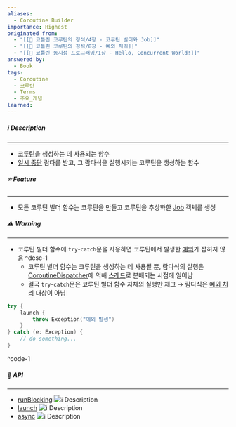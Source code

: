 ```yaml
---
aliases:
  - Coroutine Builder
importance: Highest
originated from:
  - "[[📘 코틀린 코루틴의 정석/4장 - 코루틴 빌더와 Job]]"
  - "[[📘 코틀린 코루틴의 정석/8장 - 예외 처리]]"
  - "[[📘 코틀린 동시성 프로그래밍/1장 - Hello, Concurrent World!]]"
answered by:
  - Book
tags:
  - Coroutine
  - 코루틴
  - Terms
  - 주요_개념
learned:
---
```

##### ℹ️ Description
---
- [코루틴](코루틴.md)을 생성하는 데 사용되는 함수
- [일시 중단](일시%20중단.md) 람다를 받고, 그 람다식을 실행시키는 코루틴을 생성하는 함수

##### ⭐️ Feature
---
- 모든 코루틴 빌더 함수는 코루틴을 만들고 코루틴을 추상화한 [Job](Job.md) 객체를 생성

##### ⚠️ Warning
---
- 코루틴 빌더 함수에 `try`-`catch`문을 사용하면 코루틴에서 발생한 [예외](예외.md)가 잡히지 않음 ^desc-1
	- 코루틴 빌더 함수는 코루틴을 생성하는 데 사용될 뿐, 람다식의 실행은 [CoroutineDispatcher](CoroutineDispatcher.md)에 의해 [스레드](스레드.md)로 분배되는 시점에 일어남
	- 결국 `try`-`catch`문은 코루틴 빌더 함수 자체의 실행만 체크 → 람다식은 [예외 처리](예외%20처리.md) 대상이 아님
```Kotlin
try {
    launch {
        throw Exception("예외 발생")
    }
} catch (e: Exception) {
    // do something...
}
```
^code-1

##### 🔗 API
---
- [runBlocking](runBlocking.md) ![ℹ️ Description](runBlocking.md#^desc-1)
- [launch](CoroutineScope.launch.md) ![ℹ️ Description](CoroutineScope.launch.md#^desc-1)
- [async](CoroutineScope.async.md) ![ℹ️ Description](CoroutineScope.async.md#^desc-1)
